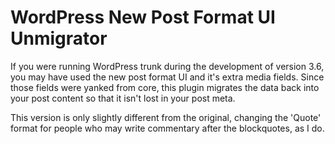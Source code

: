 WordPress New Post Format UI Unmigrator
==========================

If you were running WordPress trunk during the development of version 3.6, you may have used the new post format UI and it's extra media fields. Since those fields were yanked from core, this plugin migrates the data back into your post content so that it isn't lost in your post meta.

This version is only slightly different from the original, changing the 'Quote' format for people who may write commentary after the blockquotes, as I do.
